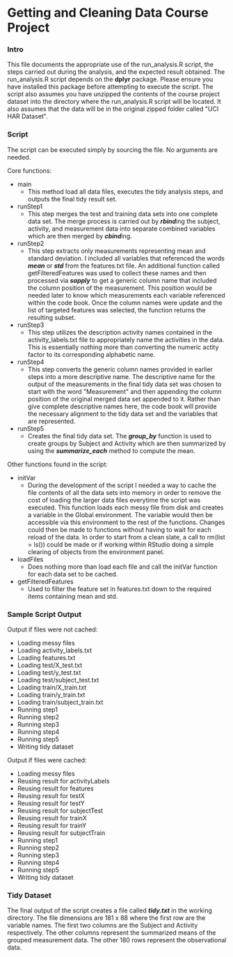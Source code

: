 # Getting and Cleaning Data Course Project

### Intro
This file documents the appropriate use of the run_analysis.R script, the steps carried out during the analysis,
and the expected result obtained. The run_analysis.R script depends on the **dplyr** package. Please ensure you have
installed this package before attempting to execute the script. The script also assumes you have unzipped the contents
of the course project dataset into the directory where the run_analysis.R script will be located. It also assumes
that the data will be in the original zipped folder called "UCI HAR Dataset".

### Script

The script can be executed simply by sourcing the file. No arguments are needed.

Core functions:
* main
  * This method load all data files, executes the tidy analysis steps, and outputs the final tidy result set.
* runStep1
  * This step merges the test and training data sets into one complete data set. The merge process is carried out
  by ***rbind***ing the subject, activity, and measurement data into separate combined variables which are then merged
  by ***cbind***ing.
* runStep2
  * This step extracts only measurements representing mean and standard deviation. I included all variables that
  referenced the words ***mean*** or ***std*** from the features.txt file. An additional function called getFilteredFeatures
  was used to collect these names and then processed via ***sapply*** to get a generic column name that included the column
  position of the measurement. This position would be needed later to know which measurements each variable referenced within
  the code book. Once the column names were update and the list of targeted features was selected, the function returns
  the resulting subset.
* runStep3
  * This step utilizes the description activity names contained in the activity_labels.txt file to appropriately name the activities in
  the data. This is essentially nothing more than converting the numeric actity factor to its corresponding alphabetic name.
* runStep4
  * This step converts the generic column names provided in earlier steps into a more descriptive name. The descriptive name for the
  output of the measurements in the final tidy data set was chosen to start with the word "Measurement" and then appending the column
  position of the original merged data set appended to it. Rather than give complete descriptive names here, the code book will provide
  the necessary alignment to the tidy data set and the variables that are represented.
* runStep5
  * Creates the final tidy data set. The ***group_by*** function is used to create groups by Subject and Activity which are then summarized
  by using the ***summarize_each*** method to compute the mean.
  
Other functions found in the script:
* initVar
  * During the development of the script I needed a way to cache the file contents of all the data sets into memory in order to remove the cost
  of loading the larger data files everytime the script was executed. This function loads each messy file from disk and creates a variable in the
  Global environment. The variable would then be accessible via this environment to the rest of the functions. Changes could then be made to 
  functions without having to wait for each reload of the data. In order to start from a clean slate, a call to rm(list = ls()) could be made or
  if working within RStudio doing a simple clearing of objects from the environment panel.
* loadFiles
  * Does nothing more than load each file and call the initVar function for each data set to be cached.
* getFilteredFeatures
  * Used to filter the feature set in features.txt down to the required items containing mean and std.
  
### Sample Script Output

Output if files were not cached:

* Loading messy files
* Loading activity_labels.txt 
* Loading features.txt 
* Loading test/X_test.txt 
* Loading test/y_test.txt 
* Loading test/subject_test.txt 
* Loading train/X_train.txt 
* Loading train/y_train.txt 
* Loading train/subject_train.txt 
* Running step1
* Running step2
* Running step3
* Running step4
* Running step5
* Writing tidy dataset

Output if files were cached:

* Loading messy files
* Reusing result for activityLabels 
* Reusing result for features 
* Reusing result for testX 
* Reusing result for testY 
* Reusing result for subjectTest 
* Reusing result for trainX 
* Reusing result for trainY 
* Reusing result for subjectTrain 
* Running step1
* Running step2
* Running step3
* Running step4
* Running step5
* Writing tidy dataset

### Tidy Dataset

The final output of the script creates a file called ***tidy.txt*** in the working directory. The file dimensions are 181 x 88
where the first row are the variable names. The first two columns are the Subject and Activity respectively. The other columns
represent the summarized means of the grouped measurement data. The other 180 rows represent the observational data.
